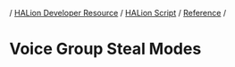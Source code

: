 / [HALion Developer Resource](../..//HALion-Developer-Resource.md) / [HALion Script](./HALion-Script.md) / [Reference](./Reference.md) /

# Voice Group Steal Modes
